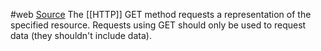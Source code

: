 #web
[Source](https://developer.mozilla.org/en-US/docs/Web/HTTP/Methods/GET)
The [[HTTP]] GET method requests a representation of the specified resource. Requests using GET should only be used to request data (they shouldn't include data).
